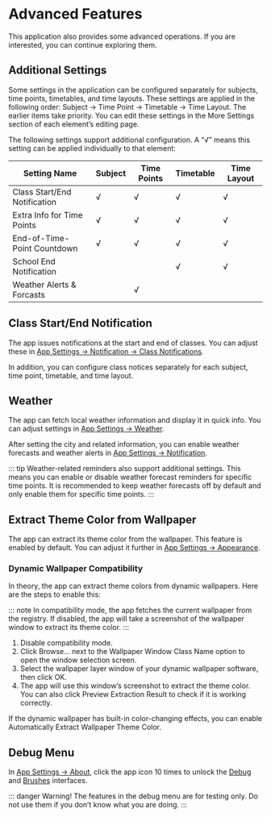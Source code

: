 # Advanced Features

This application also provides some advanced operations. If you are interested, you can continue exploring them.

## Additional Settings

Some settings in the application can be configured separately for subjects, time points, timetables, and time layouts. These settings are applied in the following order: Subject → Time Point → Timetable → Time Layout. The earlier items take priority. You can edit these settings in the More Settings section of each element’s editing page.

The following settings support additional configuration. A “√” means this setting can be applied individually to that element:

| Setting Name | Subject | Time Points | Timetable | Time Layout |
| -- | -- | -- | -- | -- |
| Class Start/End Notification | √ | √ | √ | √ |
| Extra Info for Time Points | √ | √ | √ | √ |
| End-of-Time-Point Countdown | √ | √ | √ | √ |
| School End Notification |  |  | √ | √ |
| Weather Alerts & Forcasts | | √ | |  |

## Class Start/End Notification

The app issues notifications at the start and end of classes. You can adjust these in [App Settings -> Notification -> Class Notifications](classisland://app/settings/notification/08F0D9C3-C770-4093-A3D0-02F3D90C24BC).

In addition, you can configure class notices separately for each subject, time point, timetable, and time layout.

## Weather

The app can fetch local weather information and display it in quick info. You can adjust settings in [App Settings -> Weather](classisland://app/settings/weather).

After setting the city and related information, you can enable weather forecasts and weather alerts in [App Settings -> Notification](classisland://app/settings/notification/7625DE96-38AA-4B71-B478-3F156DD9458D).

::: tip
Weather-related reminders also support additional settings. This means you can enable or disable weather forecast reminders for specific time points. It is recommended to keep weather forecasts off by default and only enable them for specific time points.
:::

## Extract Theme Color from Wallpaper

The app can extract its theme color from the wallpaper. This feature is enabled by default. You can adjust it further in [App Settings -> Appearance](classisland://app/settings/appearance).

### Dynamic Wallpaper Compatibility

In theory, the app can extract theme colors from dynamic wallpapers. Here are the steps to enable this:

::: note
In compatibility mode, the app fetches the current wallpaper from the registry. If disabled, the app will take a screenshot of the wallpaper window to extract its theme color.
:::

1. Disable compatibility mode.
2. Click Browse… next to the Wallpaper Window Class Name option to open the window selection screen.
3. Select the wallpaper layer window of your dynamic wallpaper software, then click OK.
4. The app will use this window’s screenshot to extract the theme color. You can also click Preview Extraction Result to check if it is working correctly.

If the dynamic wallpaper has built-in color-changing effects, you can enable Automatically Extract Wallpaper Theme Color.

## Debug Menu

In [App Settings -> About](classisland://app/settings/about), click the app icon 10 times to unlock the [Debug](classisland://app/settings/debug) and [Brushes](classisland://app/settings/debug_brushes) interfaces.

::: danger Warning!
The features in the debug menu are for testing only. Do not use them if you don’t know what you are doing.
:::
